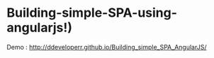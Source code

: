 Building-simple-SPA-using-angularjs!) 
=========================

Demo : http://ddeveloperr.github.io/Building_simple_SPA_AngularJS/
